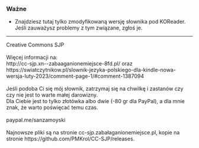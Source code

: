 ### Ważne
- Znajdziesz tutaj tylko zmodyfikowaną wersję słownika pod KOReader. Jeśli zauważysz problemy z tym związane, zgłoś je.
<hr>
Creative Commons SJP<br/>
<br/>
Więcej informacji na:<br/>
http://cc-sjp.xn--zabaaganionemiejsce-8fd.pl/ oraz <br/>
https://swiatczytnikow.pl/slownik-jezyka-polskiego-dla-kindle-nowa-wersja-luty-2023/comment-page-1/#comment-1387094<br/>
<br/>
Jeśli podoba Ci się mój słownik, zatrzymaj się na chwilkę i zastanów czy czy nie jest to warte małej darowizny.<br/>
Dla Ciebie jest to tylko złotówka albo dwie (-80 gr dla PayPal), a dla mnie znak, że warto poświęcać temu czas.<br/>
<br/>
paypal.me/sanzamoyski<br/>
<br/>
Najnowsze pliki są na stronie cc-sjp.zabałaganionemiejsce.pl, kopie na stronie https://github.com/PMKrol/CC-SJP/releases.<br/>
